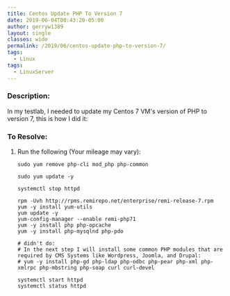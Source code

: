 ```yaml
---
title: Centos Update PHP To Version 7
date: 2019-06-04T00:43:20-05:00
author: gerryw1389
layout: single
classes: wide
permalink: /2019/06/centos-update-php-to-version-7/
tags:
  - Linux
tags:
  - LinuxServer
---
```

<!--more-->

### Description:

In my testlab, I needed to update my Centos 7 VM's version of PHP to version 7, this is how I did it:

### To Resolve:

1. Run the following (Your mileage may vary):

   ```shell
   sudo yum remove php-cli mod_php php-common

   sudo yum update -y

   systemctl stop httpd

   rpm -Uvh http://rpms.remirepo.net/enterprise/remi-release-7.rpm
   yum -y install yum-utils
   yum update -y
   yum-config-manager --enable remi-php71
   yum -y install php php-opcache
   yum -y install php-mysqlnd php-pdo

   # didn't do:
   # In the next step I will install some common PHP modules that are required by CMS Systems like Wordpress, Joomla, and Drupal:
   # yum -y install php-gd php-ldap php-odbc php-pear php-xml php-xmlrpc php-mbstring php-soap curl curl-devel

   systemctl start httpd
   systemctl status httpd
   ```

